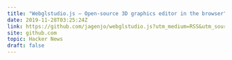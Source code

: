 ```yaml
---
title: "Webglstudio.js – Open-source 3D graphics editor in the browser"
date: 2019-11-28T03:25:24Z
link: https://github.com/jagenjo/webglstudio.js?utm_medium=RSS&utm_source=hune
site: github.com
topic: Hacker News
draft: false
---
```

